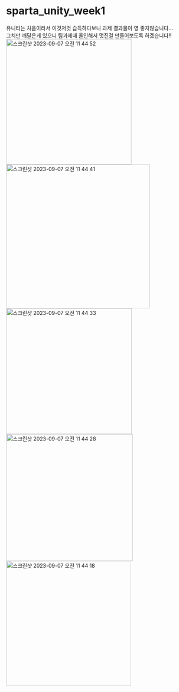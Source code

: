 # sparta_unity_week1


유니티는 처음이라서 이것저것 습득하다보니 과제 결과물이 영 좋지않습니다...<br>
그치만 깨달은게 있으니 팀과제때 올인해서 멋진걸 만들어보도록 하겠습니다!!<br>
<img width="339" alt="스크린샷 2023-09-07 오전 11 44 52" src="https://github.com/Kim-dae-yeol/sparta_unity_week1/assets/115692722/bc0b0604-cd7e-4053-9362-1f48366c4a01">
<img width="389" alt="스크린샷 2023-09-07 오전 11 44 41" src="https://github.com/Kim-dae-yeol/sparta_unity_week1/assets/115692722/3b02600d-0895-492f-b114-661beecd2170">
<img width="340" alt="스크린샷 2023-09-07 오전 11 44 33" src="https://github.com/Kim-dae-yeol/sparta_unity_week1/assets/115692722/e9622cb5-d569-411a-8947-7b219fbc2d9d">
<img width="343" alt="스크린샷 2023-09-07 오전 11 44 28" src="https://github.com/Kim-dae-yeol/sparta_unity_week1/assets/115692722/09bbefec-15ea-4004-b40c-864894679eaf">
<img width="338" alt="스크린샷 2023-09-07 오전 11 44 18" src="https://github.com/Kim-dae-yeol/sparta_unity_week1/assets/115692722/b02b5fde-0534-4cf1-ae85-73b853bb8303">
